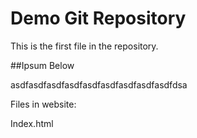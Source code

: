 # Demo Git Repository

This is the first file in the repository.


##Ipsum Below

asdfasdfasdfasdfasdfasdfasdfasdfasdfdsa


Files in website: 

Index.html


